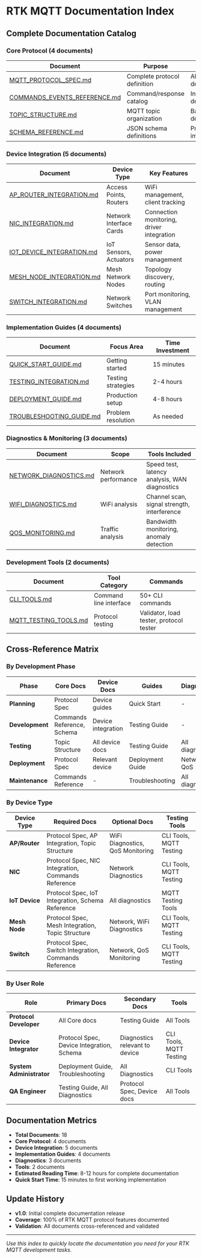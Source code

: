 # RTK MQTT Documentation Index

## Complete Documentation Catalog

### Core Protocol (4 documents)
| Document | Purpose | Audience |
|----------|---------|----------|
| [MQTT_PROTOCOL_SPEC.md](core/MQTT_PROTOCOL_SPEC.md) | Complete protocol definition | All developers |
| [COMMANDS_EVENTS_REFERENCE.md](core/COMMANDS_EVENTS_REFERENCE.md) | Command/response catalog | Integration developers |
| [TOPIC_STRUCTURE.md](core/TOPIC_STRUCTURE.md) | MQTT topic organization | Backend developers |
| [SCHEMA_REFERENCE.md](core/SCHEMA_REFERENCE.md) | JSON schema definitions | Protocol implementers |

### Device Integration (5 documents)
| Document | Device Type | Key Features |
|----------|-------------|--------------|
| [AP_ROUTER_INTEGRATION.md](devices/AP_ROUTER_INTEGRATION.md) | Access Points, Routers | WiFi management, client tracking |
| [NIC_INTEGRATION.md](devices/NIC_INTEGRATION.md) | Network Interface Cards | Connection monitoring, driver integration |
| [IOT_DEVICE_INTEGRATION.md](devices/IOT_DEVICE_INTEGRATION.md) | IoT Sensors, Actuators | Sensor data, power management |
| [MESH_NODE_INTEGRATION.md](devices/MESH_NODE_INTEGRATION.md) | Mesh Network Nodes | Topology discovery, routing |
| [SWITCH_INTEGRATION.md](devices/SWITCH_INTEGRATION.md) | Network Switches | Port monitoring, VLAN management |

### Implementation Guides (4 documents)
| Document | Focus Area | Time Investment |
|----------|------------|-----------------|
| [QUICK_START_GUIDE.md](guides/QUICK_START_GUIDE.md) | Getting started | 15 minutes |
| [TESTING_INTEGRATION.md](guides/TESTING_INTEGRATION.md) | Testing strategies | 2-4 hours |
| [DEPLOYMENT_GUIDE.md](guides/DEPLOYMENT_GUIDE.md) | Production setup | 4-8 hours |
| [TROUBLESHOOTING_GUIDE.md](guides/TROUBLESHOOTING_GUIDE.md) | Problem resolution | As needed |

### Diagnostics & Monitoring (3 documents)
| Document | Scope | Tools Included |
|----------|-------|----------------|
| [NETWORK_DIAGNOSTICS.md](diagnostics/NETWORK_DIAGNOSTICS.md) | Network performance | Speed test, latency analysis, WAN diagnostics |
| [WIFI_DIAGNOSTICS.md](diagnostics/WIFI_DIAGNOSTICS.md) | WiFi analysis | Channel scan, signal strength, interference |
| [QOS_MONITORING.md](diagnostics/QOS_MONITORING.md) | Traffic analysis | Bandwidth monitoring, anomaly detection |

### Development Tools (2 documents)
| Document | Tool Category | Commands |
|----------|---------------|----------|
| [CLI_TOOLS.md](tools/CLI_TOOLS.md) | Command line interface | 50+ CLI commands |
| [MQTT_TESTING_TOOLS.md](tools/MQTT_TESTING_TOOLS.md) | Protocol testing | Validator, load tester, protocol tester |

## Cross-Reference Matrix

### By Development Phase
| Phase | Core Docs | Device Docs | Guides | Diagnostics | Tools |
|-------|-----------|-------------|--------|-------------|-------|
| **Planning** | Protocol Spec | Device guides | Quick Start | - | - |
| **Development** | Commands Reference, Schema | Device integration | Testing Guide | - | CLI Tools |
| **Testing** | Topic Structure | All device docs | Testing Guide | All diagnostics | All tools |
| **Deployment** | Protocol Spec | Relevant device | Deployment Guide | Network, QoS | CLI Tools |
| **Maintenance** | Commands Reference | - | Troubleshooting | All diagnostics | All tools |

### By Device Type
| Device Type | Required Docs | Optional Docs | Testing Tools |
|-------------|---------------|---------------|---------------|
| **AP/Router** | Protocol Spec, AP Integration, Topic Structure | WiFi Diagnostics, QoS Monitoring | CLI Tools, MQTT Testing |
| **NIC** | Protocol Spec, NIC Integration, Commands Reference | Network Diagnostics | CLI Tools, MQTT Testing |
| **IoT Device** | Protocol Spec, IoT Integration, Schema Reference | All diagnostics | MQTT Testing Tools |
| **Mesh Node** | Protocol Spec, Mesh Integration, Topic Structure | Network, WiFi Diagnostics | CLI Tools, MQTT Testing |
| **Switch** | Protocol Spec, Switch Integration, Commands Reference | Network, QoS Monitoring | CLI Tools, MQTT Testing |

### By User Role
| Role | Primary Docs | Secondary Docs | Tools |
|------|--------------|----------------|-------|
| **Protocol Developer** | All Core docs | Testing Guide | All Tools |
| **Device Integrator** | Protocol Spec, Device Integration, Schema | Diagnostics relevant to device | CLI Tools, MQTT Testing |
| **System Administrator** | Deployment Guide, Troubleshooting | All Diagnostics | CLI Tools |
| **QA Engineer** | Testing Guide, All Diagnostics | Protocol Spec, Device docs | All Tools |

## Documentation Metrics
- **Total Documents**: 18
- **Core Protocol**: 4 documents
- **Device Integration**: 5 documents  
- **Implementation Guides**: 4 documents
- **Diagnostics**: 3 documents
- **Tools**: 2 documents
- **Estimated Reading Time**: 8-12 hours for complete documentation
- **Quick Start Time**: 15 minutes to first working implementation

## Update History
- **v1.0**: Initial complete documentation release
- **Coverage**: 100% of RTK MQTT protocol features documented
- **Validation**: All documents cross-referenced and validated

---

*Use this index to quickly locate the documentation you need for your RTK MQTT development tasks.*